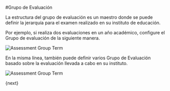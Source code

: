 <!-- add-breadcrumbs -->
#Grupo de Evaluación

La estructura del grupo de evaluación es un maestro donde se puede definir la jerarquía para el examen realizado en su instituto de educación.

Por ejemplo, si realiza dos evaluaciones en un año académico, configure el Grupo de evaluación de la siguiente manera.

<img class="screenshot" alt="Assessment Group Term" src="{{docs_base_url}}/v12/assets/img/education/assessment/assessment-group-term.png">

En la misma línea, también puede definir varios Grupo de Evaluación basado sobre la evaluación llevada a cabo en su instituto.

<img class="screenshot" alt="Assessment Group Term" src="{{docs_base_url}}/v12/assets/img/education/assessment/assessment-group-details.png">

{next}
